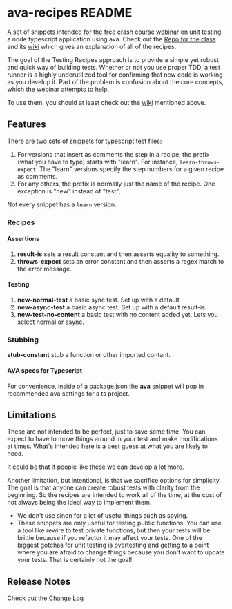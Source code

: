 # ava-recipes README

A set of snippets intended for the free [crash course webinar](https://youtu.be/eqBW9q-KtVM) on unit testing  a node typescript application using ava.  Check out the [Repo for the class](https://github.com/YizYah/testingWebinar) and its [wiki](https://github.com/YizYah/testingWebinar/wiki) which gives an explanation of all of the recipes.

The goal of the Testing Recipes approach is to provide a simple yet robust and quick way of building tests.  Whether or not you use proper TDD, a test runner is a highly underutilized tool for confirming that new code is working as you develop it.  Part of the problem is confusion about the core concepts, which the webinar attempts to help.

To use them, you should at least check out the [wiki](https://github.com/YizYah/testingWebinar/wiki) mentioned above.
## Features

There are two sets of snippets for typescript test files:

1. For versions that insert as comments the step in a recipe, the prefix (what you have to type) starts with "learn".  For instance, `learn-throws-expect`.  The "learn" versions specify the step numbers for a given recipe as comments.
2. For any others, the prefix is normally just the name of the recipe. One exception is "new" instead of "test", 

Not every snippet has a `learn` version.

### Recipes

#### Assertions

1. **result-is** sets a result constant and then asserts equality to something.
2. **throws-expect** sets an error constant and then asserts a regex match to the error message.

#### Testing

1. **new-normal-test** a basic sync test.  Set up with a default 
2. **new-async-test** a basic async test. Set up with a default result-is.
3. **new-test-no-content** a basic test with no content added yet. Lets you select normal or async.

### Stubbing

**stub-constant** stub a function or other imported contant.

#### AVA specs for Typescript

For convenience, inside of a package.json the **ava** snippet will pop in recommended ava settings for a ts project.

## Limitations

These are not intended to be perfect, just to save some time.  You can expect to have to move things around in your test and make modifications at times.  What's intended here is a best guess at what you are likely to need.

It could be that if people like these we can develop a lot more.

Another limitation, but intentional, is that we sacrifice options for simplicity. The goal is that anyone can create robust tests with clarity from the beginning. So the recipes are intended to work all of the time, at the cost of not always being the ideal way to implement them.
* We don't use sinon for a lot of useful things such as spying.
* These snippets are only useful for testing public functions.  You can use a tool like rewire to test private functions, but then your tests will be brittle because if you refactor it may affect your tests.  One of the biggest gotchas for unit testing is overtesting and getting to a point where you are afraid to change things because you don't want to update your tests.  That is certainly not the goal!

## Release Notes

Check out the [Change Log](CHANGELOG.md)
